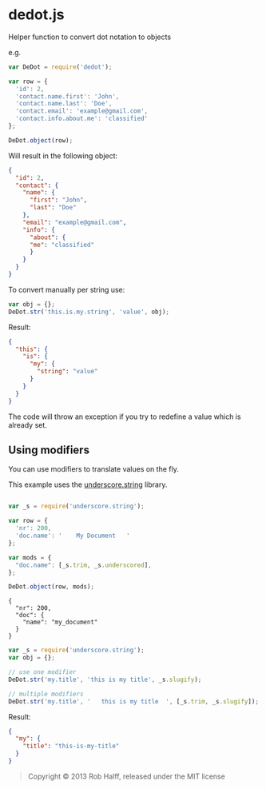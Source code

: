 dedot.js
========

Helper function to convert dot notation to objects

e.g.

```javascript
var DeDot = require('dedot');

var row = {
  'id': 2,
  'contact.name.first': 'John',
  'contact.name.last': 'Doe',
  'contact.email': 'example@gmail.com',
  'contact.info.about.me': 'classified'
};

DeDot.object(row);
```

Will result in the following object:

```json
{
  "id": 2,
  "contact": {
    "name": {
      "first": "John",
      "last": "Doe"
    },
    "email": "example@gmail.com",
    "info": {
      "about": {
      "me": "classified"
      }
    }
  }
}
```

To convert manually per string use:
```javascript
var obj = {};
DeDot.str('this.is.my.string', 'value', obj);
```
Result:
```json
{
  "this": {
    "is": {
      "my": {
        "string": "value"
      }
    }
  }
}
```

The code will throw an exception if you try to redefine a value which is already set. 

## Using modifiers

You can use modifiers to translate values on the fly.

This example uses the [underscore.string](https://github.com/epeli/underscore.string) library.



```javascript

var _s = require('underscore.string');

var row = {
  'nr': 200,
  'doc.name': '    My Document   ' 
};

var mods = {
  "doc.name": [_s.trim, _s.underscored],
};

DeDot.object(row, mods);
```

```
{
  "nr": 200,
  "doc": {
    "name": "my_document"
  }
}
```

```javascript
var _s = require('underscore.string');
var obj = {};

// use one modifier
DeDot.str('my.title', 'this is my title', _s.slugify);

// multiple modifiers
DeDot.str('my.title', '   this is my title  ', [_s.trim, _s.slugify]);
```
Result:
```json
{
  "my": {
    "title": "this-is-my-title"
  }
}
```

> Copyright © 2013 Rob Halff, released under the MIT license
